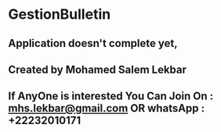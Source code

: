 # GestionBulletin

## Application doesn't complete yet,
## Created by Mohamed Salem Lekbar 
## If AnyOne is interested You Can Join On : mhs.lekbar@gmail.com OR whatsApp : +22232010171
